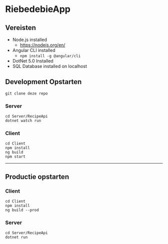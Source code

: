 # RiebedebieApp

## Vereisten

- Node.js installed
  - https://nodejs.org/en/
- Angular CLI installed
  - `npm install -g @angular/cli`
- DotNet 5.0 Installed
- SQL Database installed on localhost 

## Development Opstarten

````
git clone deze repo

````

### Server

```
cd Server/RecipeApi
dotnet watch run
```


### Client

```
cd Client
npm install
ng build
npm start
```

---

## Productie opstarten

### Client

```
cd Client
npm install
ng build --prod
```

### Server

```
cd Server/RecipeApi
dotnet run
```

## 
